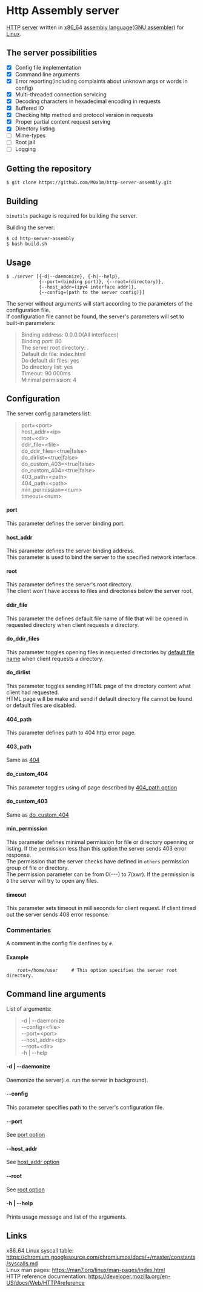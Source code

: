 # Http Assembly server

[HTTP](https://en.wikipedia.org/wiki/Hypertext_Transfer_Protocol) [server](https://en.wikipedia.org/wiki/Server_(computing)) written in [x86\_64](https://en.wikipedia.org/wiki/X86-64) [assembly language](https://en.wikipedia.org/wiki/Assembly_language)\([GNU assembler](https://en.wikipedia.org/wiki/GNU_Assembler)\) for [Linux](https://en.wikipedia.org/wiki/Linux).

## The server possibilities

 - [x] Config file implementation
 - [x] Command line arguments
 - [x] Error reporting\(including complaints about unknown args or words in config\)
 - [x] Multi-threaded connection servicing
 - [x] Decoding characters in hexadecimal encoding in requests
 - [x] Buffered IO
 - [x] Checking http method and protocol version in requests
 - [x] Proper partial content request serving
 - [x] Directory listing
 - [ ] Mime-types
 - [ ] Root jail
 - [ ] Logging

## Getting the repository
```console
$ git clone https://github.com/M0x1m/http-server-assembly.git
```

## Building

`binutils` package is required for building the server.

  Building the server:
  ```console
  $ cd http-server-assembly
  $ bash build.sh
  ```

## Usage

```
$ ./server [{-d|--daemonize}, {-h|--help},
            {--port=(binding port)}, {--root=(directory)},
            {--host_addr=(ipv4 interface addr)},
            {--config=(path to the server config)}]
```

The server without arguments will start according to the parameters of the configuration file.\
If configuration file cannot be found, the server's parameters will set to built-in parameters:

> Binding address: 0.0.0.0(All interfaces)\
  Binding port: 80\
  The server root directory: .\
  Default dir file: index.html\
  Do default dir files: yes\
  Do directory list: yes\
  Timeout: 90 000ms\
  Minimal permission: 4

## Configuration

The server config parameters list:
> port=\<port>\
  host\_addr=\<ip>\
  root=\<dir>\
  ddir\_file=\<file>\
  do\_ddir\_files=\<true|false>\
  do\_dirlist=\<true|false>\
  do\_custom\_403=\<true|false>\
  do\_custom\_404=\<true|false>\
  403\_path=\<path>\
  404\_path=\<path>\
  min\_permission=\<num>\
  timeout=\<num>

#### port

This parameter defines the server binding port.

#### host\_addr

This parameter defines the server binding address.\
This parameter is used to bind the server to the specified network interface.

#### root

This parameter defines the server's root directory.\
The client won't have access to files and directories below the server root.

#### ddir\_file

This parameter the defines default file name of file that will be opened in requested directory when client requests a directory.

#### do\_ddir\_files

This parameter toggles opening files in requested directories by [default file name](#ddir_file) when client requests a directory.

#### do\_dirlist

This parameter toggles sending HTML page of the directory content what client had requested.\
HTML page will be make and send if default directory file cannot be found or default files are disabled.

#### 404\_path

This parameter defines path to 404 http error page.

#### 403\_path

Same as [404](#404_path)

#### do\_custom\_404

This parameter toggles using of page described by [404\_path option](#404_path)

#### do\_custom\_403

Same as [do\_custom\_404](#do\_custom_404)

#### min\_permission

This parameter defines minimal permission for file or directory openning or listing. If the permission less than this option the server sends 403 error response.\
The permission that the server checks have defined in `others` permission group of file or directory.\
The permission parameter can be from 0(---) to 7(xwr). If the permission is `0` the server will try to open any files.

#### timeout

This parameter sets timeout in milliseconds for client request. If client timed out the server sends 408 error response.

### Commentaries

A comment in the config file denfines by `#`.

#### Example
```
    root=/home/user     # This option specifies the server root directory.
```
## Command line arguments

List of arguments:
> -d | --daemonize\
  --config=\<file>\
  --port=\<port>\
  --host\_addr=\<ip>\
  --root=\<dir>\
  -h | --help

#### -d | --daemonize 

Daemonize the server(i.e. run the server in background).

#### --config

This parameter specifies path to the server's configuration file.

#### --port

See [port option](#port)

#### --host\_addr

See [host\_addr option](#host_addr)

#### --root

See [root option](#root)

#### -h | --help

Prints usage message and list of the arguments.

## Links

x86\_64 Linux syscall table: https://chromium.googlesource.com/chromiumos/docs/+/master/constants/syscalls.md \
Linux man pages: https://man7.org/linux/man-pages/index.html \
HTTP reference documentation: https://developer.mozilla.org/en-US/docs/Web/HTTP#reference
